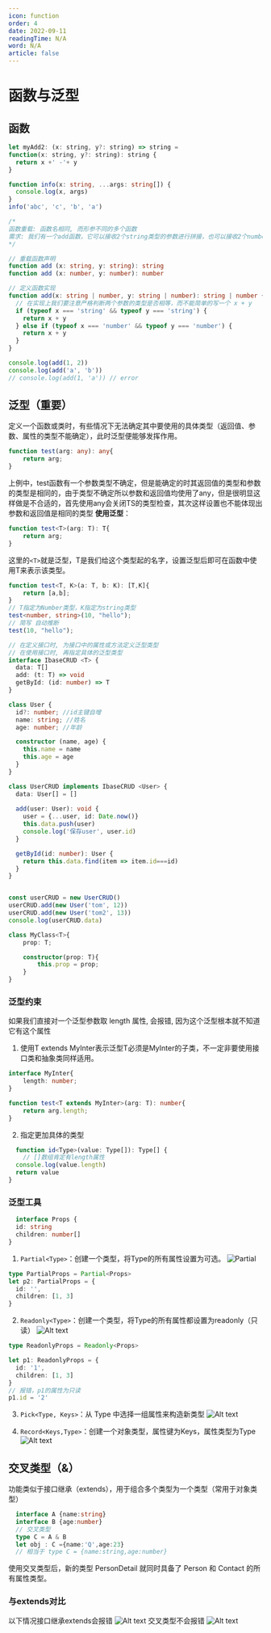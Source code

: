 ```yaml
---
icon: function
order: 4
date: 2022-09-11
readingTime: N/A
word: N/A
article: false
---
```



# 函数与泛型

## 函数
```javascript
let myAdd2: (x: string, y?: string) => string = 
function(x: string, y?: string): string {
  return x +' -'+ y
}
```

```typescript
function info(x: string, ...args: string[]) {
  console.log(x, args)
}
info('abc', 'c', 'b', 'a')
```

```typescript
/* 
函数重载: 函数名相同, 而形参不同的多个函数
需求: 我们有一个add函数，它可以接收2个string类型的参数进行拼接，也可以接收2个number类型的参数进行相加 
*/

// 重载函数声明
function add (x: string, y: string): string
function add (x: number, y: number): number

// 定义函数实现
function add(x: string | number, y: string | number): string | number {
  // 在实现上我们要注意严格判断两个参数的类型是否相等，而不能简单的写一个 x + y
  if (typeof x === 'string' && typeof y === 'string') {
    return x + y
  } else if (typeof x === 'number' && typeof y === 'number') {
    return x + y
  }
}

console.log(add(1, 2))
console.log(add('a', 'b'))
// console.log(add(1, 'a')) // error
```

## 泛型（重要）

定义一个函数或类时，有些情况下无法确定其中要使用的具体类型（返回值、参数、属性的类型不能确定），此时泛型便能够发挥作用。

```typescript
function test(arg: any): any{
	return arg;
}
```

上例中，test函数有一个参数类型不确定，但是能确定的时其返回值的类型和参数的类型是相同的，由于类型不确定所以参数和返回值均使用了any，但是很明显这样做是不合适的，首先使用any会关闭TS的类型检查，其次这样设置也不能体现出参数和返回值是相同的类型
**使用泛型**：

```typescript
function test<T>(arg: T): T{
	return arg;
}
```

这里的`<T>`就是泛型，T是我们给这个类型起的名字，设置泛型后即可在函数中使用T来表示该类型。

```ts
function test<T, K>(a: T, b: K): [T,K]{
    return [a,b];
}
// T指定为Number类型，K指定为string类型
test<number, string>(10, "hello");
// 简写 自动推断
test(10, "hello");
```

```typescript
// 在定义接口时, 为接口中的属性或方法定义泛型类型
// 在使用接口时, 再指定具体的泛型类型
interface IbaseCRUD <T> {
  data: T[]
  add: (t: T) => void
  getById: (id: number) => T
}

class User {
  id?: number; //id主键自增
  name: string; //姓名
  age: number; //年龄

  constructor (name, age) {
    this.name = name
    this.age = age
  }
}

class UserCRUD implements IbaseCRUD <User> {
  data: User[] = []
  
  add(user: User): void {
    user = {...user, id: Date.now()}
    this.data.push(user)
    console.log('保存user', user.id)
  }

  getById(id: number): User {
    return this.data.find(item => item.id===id)
  }
}


const userCRUD = new UserCRUD()
userCRUD.add(new User('tom', 12))
userCRUD.add(new User('tom2', 13))
console.log(userCRUD.data)
```

```ts
class MyClass<T>{
    prop: T;

    constructor(prop: T){
        this.prop = prop;
    }
}
```

### 泛型约束

如果我们直接对一个泛型参数取 length 属性, 会报错, 因为这个泛型根本就不知道它有这个属性
1. 使用T extends MyInter表示泛型T必须是MyInter的子类，不一定非要使用接口类和抽象类同样适用。 
```ts
interface MyInter{
    length: number;
}

function test<T extends MyInter>(arg: T): number{
    return arg.length;
}
```

2. 指定更加具体的类型

```ts
  function id<Type>(value: Type[]): Type[] {
    // []数组肯定有length属性
  console.log(value.length)
  return value
}
```
### 泛型工具
```ts
  interface Props {
  id: string
  children: number[]
}
```


1. `Partial<Type>`：创建一个类型，将Type的所有属性设置为可选。
![Partial<Type>](image-3.png)

```ts
type PartialProps = Partial<Props>
let p2: PartialProps = {
  id: '',
  children: [1, 3]
}

```
2. `Readonly<Type>`：创建一个类型，将Type的所有属性都设置为readonly（只读）
![Alt text](image-4.png)
```ts
type ReadonlyProps = Readonly<Props>

let p1: ReadonlyProps = {
  id: '1',
  children: [1, 3]
}
// 报错，p1的属性为只读
p1.id = '2'
```

3. `Pick<Type, Keys>`：从 Type 中选择一组属性来构造新类型
![Alt text](image-5.png)

4. `Record<Keys,Type>`：创建一个对象类型，属性键为Keys，属性类型为Type
![Alt text](image-6.png)

## 交叉类型（&）
功能类似于接口继承（extends），用于组合多个类型为一个类型（常用于对象类型）
```ts
  interface A {name:string}
  interface B {age:number}
  // 交叉类型
  type C = A & B
  let obj : C ={name:'Q',age:23}
  // 相当于 type C = {name:string,age:number}
```

使用交叉类型后，新的类型 PersonDetail 就同时具备了 Person 和 Contact 的所有属性类型。

### 与extends对比
以下情况接口继承extends会报错
![Alt text](image-1.png)
交叉类型不会报错
![Alt text](image-2.png)